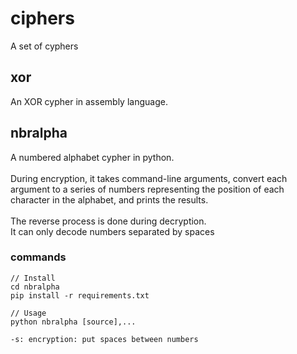 # ciphers
A set of cyphers

## xor
An XOR cypher in assembly language.


## nbralpha
A numbered alphabet cypher in python.
<br /><br />
During encryption, it takes command-line arguments, convert each argument to a series of numbers representing the position of each character in the alphabet, and prints the results.
<br /><br />
The reverse process is done during decryption.<br />
It can only decode numbers separated by spaces

### commands
```
// Install
cd nbralpha
pip install -r requirements.txt

// Usage
python nbralpha [source],...

-s: encryption: put spaces between numbers

```
